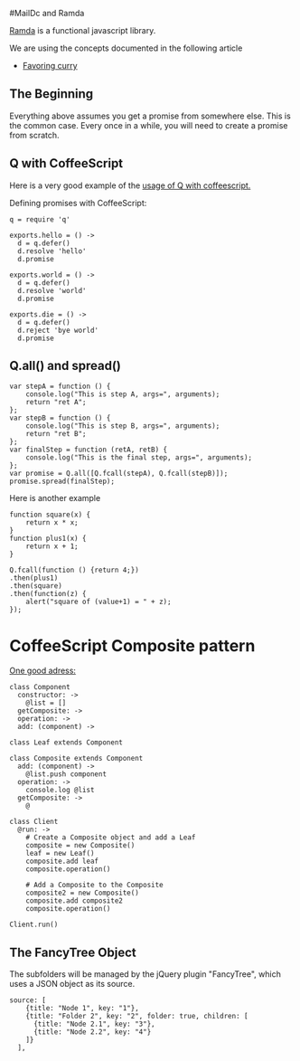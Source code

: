 #MailDc and Ramda

[Ramda](https://github.com/ramda/ramda) is a functional javascript library.

We are using the concepts documented in the following article

 - [Favoring curry](http://fr.umio.us/favoring-curry/)


The Beginning
-------------

Everything above assumes you get a promise from somewhere else. This is the common case. Every once in a while, you will need to create a promise from scratch.


## Q with CoffeeScript ##

Here is a very good example of the [usage of Q with coffeescript.](http://asaf.github.io/blog/2013/07/09/q-promises-with-coffeescript/)


Defining promises with CoffeeScript:


    q = require 'q'
    
    exports.hello = () ->
      d = q.defer()
      d.resolve 'hello'
      d.promise

    exports.world = () ->
      d = q.defer()
      d.resolve 'world'
      d.promise

    exports.die = () ->
      d = q.defer()
      d.reject 'bye world'
      d.promise




Q.all() and spread()
--------------------

    var stepA = function () {
        console.log("This is step A, args=", arguments);
        return "ret A";
    };
    var stepB = function () {
        console.log("This is step B, args=", arguments);
        return "ret B";
    };
    var finalStep = function (retA, retB) {
        console.log("This is the final step, args=", arguments);
    };
    var promise = Q.all([Q.fcall(stepA), Q.fcall(stepB)]);
    promise.spread(finalStep);

Here is another example

    function square(x) {
        return x * x;
    }
    function plus1(x) {
        return x + 1;
    }
    
    Q.fcall(function () {return 4;})
    .then(plus1)
    .then(square)
    .then(function(z) {
        alert("square of (value+1) = " + z);
    });

CoffeeScript Composite pattern
==============================

[One good adress:](https://github.com/dustinboston/coffeescript-design-patterns#composite)

    class Component
      constructor: ->
        @list = []
      getComposite: ->
      operation: ->
      add: (component) ->
    
    class Leaf extends Component
    
    class Composite extends Component
      add: (component) ->
        @list.push component
      operation: ->
        console.log @list
      getComposite: ->
        @
    
    class Client
      @run: ->
        # Create a Composite object and add a Leaf
        composite = new Composite()
        leaf = new Leaf()
        composite.add leaf
        composite.operation()
    
        # Add a Composite to the Composite
        composite2 = new Composite()
        composite.add composite2
        composite.operation()
    
    Client.run()


The FancyTree Object
--------------------

The subfolders will be managed by the jQuery plugin "FancyTree", which uses a JSON object as its source.

    source: [
        {title: "Node 1", key: "1"},
        {title: "Folder 2", key: "2", folder: true, children: [
          {title: "Node 2.1", key: "3"},
          {title: "Node 2.2", key: "4"}
        ]}
      ],
